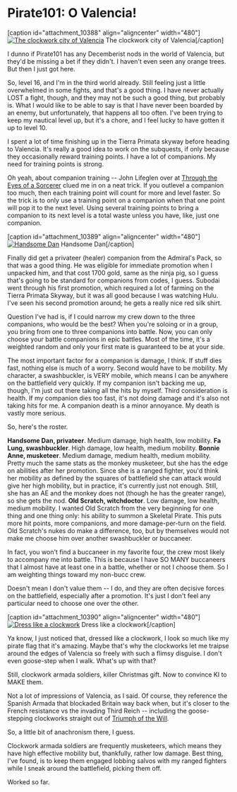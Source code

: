 # Pirate101: O Valencia!

[caption id="attachment\_10388" align="aligncenter" width="480"][![](http://westkarana.com/wp-content/uploads/2012/10/Pirate-2012-10-25-00-08-24-64-480x269.jpg "The clockwork city of Valencia")](http://westkarana.com/wp-content/uploads/2012/10/Pirate-2012-10-25-00-08-24-64.jpg) The clockwork city of Valencia[/caption]

I dunno if Pirate101 has any Decemberist nods in the world of Valencia, but they'd be missing a bet if they didn't. I haven't even seen any orange trees. But then I just got here.

So, level 16, and I'm in the third world already. Still feeling just a little overwhelmed in some fights, and that's a good thing. I have never actually LOST a fight, though, and they may not be such a good thing, but probably is. What I would like to be able to say is that I have never been boarded by an enemy, but unfortunately, that happens all too often. I've been trying to keep my nautical level up, but it's a chore, and I feel lucky to have gotten it up to level 10.

I spent a lot of time finishing up in the Tierra Primata skyway before heading to Valencia. It's really a good idea to work on the subquests, if only because they occasionally reward training points. I have a lot of companions. My need for training points is strong.

Oh yeah, about companion training -- John Lifeglen over at [Through the Eyes of a Sorcerer](http://throughtheeyesofasorcerer.blogspot.com/) clued me in on a neat trick. If you outlevel a companion too much, then each training point will count for more and level faster. So the trick is to only use a training point on a companion when that one point will pop it to the next level. Using several training points to bring a companion to its next level is a total waste unless you have, like, just one companion.

[caption id="attachment\_10389" align="aligncenter" width="480"][![](http://westkarana.com/wp-content/uploads/2012/10/Pirate-2012-10-26-10-40-16-17-480x326.jpg "Handsome Dan")](http://westkarana.com/wp-content/uploads/2012/10/Pirate-2012-10-26-10-40-16-17.jpg) Handsome Dan[/caption]

Finally did get a privateer (healer) companion from the Admiral's Pack, so that was a good thing. He was eligible for immediate promotion when I unpacked him, and that cost 1700 gold, same as the ninja pig, so I guess that's going to be standard for companions from codes, I guess. Subodai went through his first promotion, which required a lot of farming on the Tierra Primata Skyway, but it was all good because I was watching Hulu. I've seen his second promotion around; he gets a really nice red silk shirt.

Question I've had is, if I could narrow my crew down to the three companions, who would be the best? When you're soloing or in a group, you bring from one to three companions into battle. Now, you can only choose your battle companions in epic battles. Most of the time, it's a weighted random and only your first mate is guaranteed to be at your side.

The most important factor for a companion is damage, I think. If stuff dies fast, nothing else is much of a worry. Second would have to be mobility. My character, a swashbuckler, is VERY mobile, which means I can be anywhere on the battlefield very quickly. If my companion isn't backing me up, though, I'm just out there taking all the hits by myself. Third consideration is health. If my companion dies too fast, it's not doing damage and it's also not taking hits for me. A companion death is a minor annoyance. My death is vastly more serious.

So, here's the roster.

**Handsome Dan, privateer**. Medium damage, high health, low mobility.
**Fa Lung, swashbuckler**. High damage, low health, medium mobility.
**Bonnie Anne, musketeer**. Medium damage, medium health, medium mobility. Pretty much the same stats as the monkey musketeer, but she has the edge on abilities after her promotion. Since she is a ranged fighter, you'd think her mobility as defined by the squares of battlefield she can attack would give her high mobility, but in practice, it's currently just not enough. Still, she has an AE and the monkey does not (though he has the greater range), so she gets the nod.
**Old Scratch, witchdoctor**. Low damage, low health, medium mobility. I wanted Old Scratch from the very beginning for one thing and one thing only: his ability to summon a Skeletal Pirate. This puts more hit points, more companions, and more damage-per-turn on the field. Old Scratch's nukes do make a difference, too, but by themselves would not make me choose him over another swashbuckler or buccaneer.

In fact, you won't find a buccaneer in my favorite four, the crew most likely to accompany me into battle. This is because I have SO MANY buccaneers that I almost have at least one in a battle, whether or not I choose them. So I am weighting things toward my non-bucc crew.

Doesn't mean I don't value them -- I do, and they are often decisive forces on the battlefield, especially after a promotion. It's just I don't feel any particular need to choose one over the other.

[caption id="attachment\_10390" align="aligncenter" width="480"][![](http://westkarana.com/wp-content/uploads/2012/10/Pirate-2012-10-25-00-29-17-91-480x342.jpg "Dress like a clockwork")](http://westkarana.com/wp-content/uploads/2012/10/Pirate-2012-10-25-00-29-17-91.jpg) Dress like a clockwork[/caption]

Ya know, I just noticed that, dressed like a clockwork, I look so much like my pirate flag that it's amazing. Maybe that's why the clockworks let me traipse around the edges of Valencia so freely with such a flimsy disguise. I don't even goose-step when I walk. What's up with that?

Still, clockwork armada soldiers, killer Christmas gift. Now to convince KI to MAKE them.

Not a lot of impressions of Valencia, as I said. Of course, they reference the Spanish Armada that blockaded Britain way back when, but it's closer to the French resistance vs the invading Third Reich -- including the goose-stepping clockworks straight out of [Triumph of the Will](http://www.youtube.com/watch?v=GHs2coAzLJ8).

So, a little bit of anachronism there, I guess.

Clockwork armada soldiers are frequently musketeers, which means they have high effective mobility but, thankfully, rather low damage. Best thing, I've found, is to keep them engaged lobbing salvos with my ranged fighters while I sneak around the battlefield, picking them off.

Worked so far.

